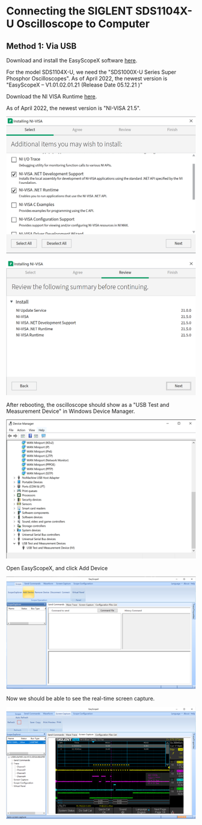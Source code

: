 # Connecting the SIGLENT SDS1104X-U Oscilloscope to Computer

## Method 1: Via USB

Download and install the EasyScopeX software [here](https://siglentna.com/service-and-support/firmware-software/digital-oscilloscopes/).&#x20;

For the model SDS1104X-U, we need the "SDS1000X-U Series Super Phosphor Oscilloscopes". As of April 2022, the newest version is "EasyScopeX – V1.01.02.01.21 (Release Date 05.12.21 )"



Download the NI VISA Runtime [here](https://www.ni.com/en-us/support/downloads/drivers/download/packaged.ni-visa.442805.html).&#x20;

As of April 2022, the newest version is "NI-VISA 21.5".

![](<../.gitbook/assets/image (42).png>)

![](<../.gitbook/assets/image (108).png>)



After rebooting, the oscilloscope should show as a "USB Test and Measurement Device" in Windows Device Manager.

![](<../.gitbook/assets/image (116).png>)



Open EasyScopeX, and click Add Device

![](<../.gitbook/assets/image (121).png>)



Now we should be able to see the real-time screen capture.

![](<../.gitbook/assets/image (87).png>)

